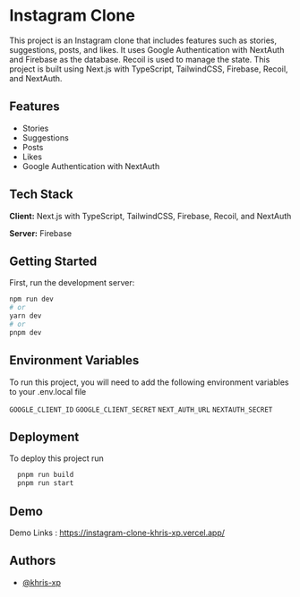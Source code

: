 
# Instagram Clone

This project is an Instagram clone that includes features such as stories, suggestions, posts, and likes. It uses Google Authentication with NextAuth and Firebase as the database. Recoil is used to manage the state. This project is built using Next.js with TypeScript, TailwindCSS, Firebase, Recoil, and NextAuth.
## Features

- Stories
- Suggestions
- Posts
- Likes
- Google Authentication with NextAuth
## Tech Stack

**Client:** Next.js with TypeScript, TailwindCSS, Firebase, Recoil, and NextAuth

**Server:** Firebase
## Getting Started

First, run the development server:

```bash
npm run dev
# or
yarn dev
# or
pnpm dev
```


## Environment Variables

To run this project, you will need to add the following environment variables to your .env.local file

`GOOGLE_CLIENT_ID`
`GOOGLE_CLIENT_SECRET`
`NEXT_AUTH_URL`
`NEXTAUTH_SECRET`

## Deployment

To deploy this project run

```bash
  pnpm run build
  pnpm run start
```


## Demo

Demo Links : https://instagram-clone-khris-xp.vercel.app/
## Authors

- [@khris-xp](https://github.com/khris-xp)



<!-- This is a [Next.js](https://nextjs.org/) project bootstrapped with [`create-next-app`](https://github.com/vercel/next.js/tree/canary/packages/create-next-app).

## Getting Started

First, run the development server:

```bash
npm run dev
# or
yarn dev
# or
pnpm dev
```

Open [http://localhost:3000](http://localhost:3000) with your browser to see the result.

You can start editing the page by modifying `pages/index.tsx`. The page auto-updates as you edit the file.

[API routes](https://nextjs.org/docs/api-routes/introduction) can be accessed on [http://localhost:3000/api/hello](http://localhost:3000/api/hello). This endpoint can be edited in `pages/api/hello.ts`.

The `pages/api` directory is mapped to `/api/*`. Files in this directory are treated as [API routes](https://nextjs.org/docs/api-routes/introduction) instead of React pages.

This project uses [`next/font`](https://nextjs.org/docs/basic-features/font-optimization) to automatically optimize and load Inter, a custom Google Font.

## Learn More

To learn more about Next.js, take a look at the following resources:

- [Next.js Documentation](https://nextjs.org/docs) - learn about Next.js features and API.
- [Learn Next.js](https://nextjs.org/learn) - an interactive Next.js tutorial.

You can check out [the Next.js GitHub repository](https://github.com/vercel/next.js/) - your feedback and contributions are welcome!

## Deploy on Vercel

The easiest way to deploy your Next.js app is to use the [Vercel Platform](https://vercel.com/new?utm_medium=default-template&filter=next.js&utm_source=create-next-app&utm_campaign=create-next-app-readme) from the creators of Next.js.

Check out our [Next.js deployment documentation](https://nextjs.org/docs/deployment) for more details. -->
